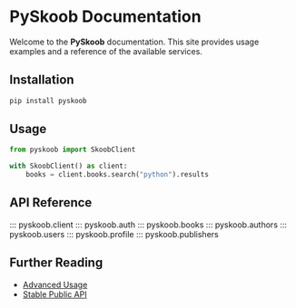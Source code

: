 # PySkoob Documentation

Welcome to the **PySkoob** documentation. This site provides usage examples and a reference of the available services.

## Installation

```bash
pip install pyskoob
```

## Usage

```python
from pyskoob import SkoobClient

with SkoobClient() as client:
    books = client.books.search("python").results
```

## API Reference

::: pyskoob.client
::: pyskoob.auth
::: pyskoob.books
::: pyskoob.authors
::: pyskoob.users
::: pyskoob.profile
::: pyskoob.publishers

## Further Reading

- [Advanced Usage](advanced_usage.md)
- [Stable Public API](stable_api.md)
